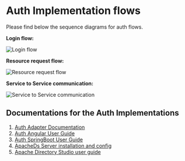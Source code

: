 # Auth Implementation flows

Please find below the sequence diagrams for auth flows.

**Login flow:**

![Login flow](_images/auth/login_flow.png)

**Resource request flow:**

![Resource request flow](_images/auth/resource_request_flow.png)

**Service to Service communication:**

![Service to Service communication](_images/auth/service-service-communication.png)

## Documentations for the Auth Implementations

1. [Auth Adapter Documentation](Auth-Adapter.md)
2. [Auth Angular User Guide](Auth-Angular-User-Guide.md)
3. [Auth SpringBoot User Guide](Auth-SpringBoot-User-Guide.md)
4. [ApacheDs Server installation and config](ApacheDs-Server-installation-and-config.md)
5. [Apache Directory Studio user guide](Apache-Directory-Studio-user-guide.md)